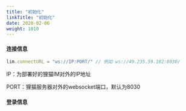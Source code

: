 ```yaml
---
title: "初始化"
linkTitle: "初始化"
date: 2020-02-06
weight: 1010
---
```


#### 连接信息

```Javascript
lim.connectURL = "ws://IP:PORT/" // 例如 ws://49.235.59.182:8030/
```

IP：为部署好的狸猫IM对外的IP地址

PORT：狸猫服务器对外的websocket端口，默认为8030

#### 登录信息
